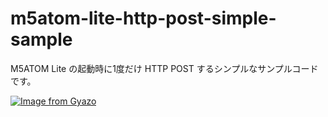# m5atom-lite-http-post-simple-sample

M5ATOM Lite の起動時に1度だけ HTTP POST するシンプルなサンプルコードです。

[![Image from Gyazo](https://i.gyazo.com/15c56924f5ad9d5a4e91d345f5d0fcec.jpg)](https://gyazo.com/15c56924f5ad9d5a4e91d345f5d0fcec)
